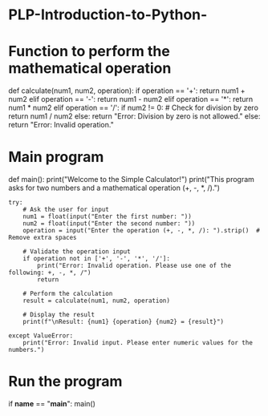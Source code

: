 # PLP-Introduction-to-Python-


# Function to perform the mathematical operation

def calculate(num1, num2, operation):
    if operation == '+':
        return num1 + num2
    elif operation == '-':
        return num1 - num2
    elif operation == '*':
        return num1 * num2
    elif operation == '/':
        if num2 != 0:  # Check for division by zero
            return num1 / num2
        else:
            return "Error: Division by zero is not allowed."
    else:
        return "Error: Invalid operation."

# Main program
def main():
    print("Welcome to the Simple Calculator!")
    print("This program asks for two numbers and a mathematical operation (+, -, *, /).")

    try:
        # Ask the user for input
        num1 = float(input("Enter the first number: "))
        num2 = float(input("Enter the second number: "))
        operation = input("Enter the operation (+, -, *, /): ").strip()  # Remove extra spaces

        # Validate the operation input
        if operation not in ['+', '-', '*', '/']:
            print("Error: Invalid operation. Please use one of the following: +, -, *, /")
            return

        # Perform the calculation
        result = calculate(num1, num2, operation)

        # Display the result
        print(f"\nResult: {num1} {operation} {num2} = {result}")

    except ValueError:
        print("Error: Invalid input. Please enter numeric values for the numbers.")

# Run the program
if __name__ == "__main__":
    main()
    
